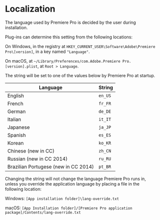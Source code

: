 # Localization

The language used by Premiere Pro is decided by the user during installation.

Plug-ins can determine this setting from the following locations:

On Windows, in the registry at `HKEY_CURRENT_USER\Software\Adobe\Premiere Pro\[version]`, in a key named `"Language"`.

On macOS, at `~/Library/Preferences/com.Adobe.Premiere Pro.[version].plist`, at `Root > Language`.

The string will be set to one of the values below by Premiere Pro at startup.

|               Language               | String  |
| ------------------------------------ | ------- |
| English                              | `en_US` |
| French                               | `fr_FR` |
| German                               | `de_DE` |
| Italian                              | `it_IT` |
| Japanese                             | `ja_JP` |
| Spanish                              | `es_ES` |
| Korean                               | `ko_KR` |
| Chinese (new in CC)                  | `zh_CN` |
| Russian (new in CC 2014)             | `ru_RU` |
| Brazilian Portugese (new in CC 2014) | `pt_BR` |

Changing the string will not change the language Premiere Pro runs in, unless you override the application language by placing a file in the following location:

Windows: `[App installation folder]\lang-override.txt`

macOS: `[App Installation folder]/[Premiere Pro application package]/Contents/lang-override.txt`
